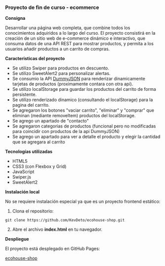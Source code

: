 ### Proyecto de fin de curso - ecommerce

**Consigna**

Desarrollar una página web completa, que combine todos los conocimientos adquiridos a lo largo del curso.
El proyecto consistirá en la creación de un sitio web de e-commerce dinámico e interactivo, que consuma datos de una API REST para mostrar productos, y permita a los usuarios añadir productos a un carrito de compras.

**Caracteristicas del proyecto**
+ Se utilizo Swiper para productos en descuento.
+ Se utilizo SweetAlert2 para personalizar alertas.
+ Se consumio la API [DummyJSON](https://dummyjson.com/) para renderizar dinamicamente tarjetas de productos (proximamente contara con otra api).
+ Se utilizo localStorage para guardar los productos del carrito de forma persistente.
+ Se utilizo renderizado dinamico (consultando el localStorage) para la pagina del carrito.
+ Se agregaron los botones "vaciar carrito", "eliminar" y "comprar" que eliminan (mediante removeItem) productos del localStorage.
+ Se agrego un apartado de "contacto"
+ Se agregaron categorias de productos (funcional pero no modificadas para coincidir con productos de la api DummyJSON)
+ Se agrego un apartado para ver a detalle el producto y elegir la cantidad que se agregara al carrito

**Tecnologías utilizadas**
+ HTML5
+ CSS3 (con Flexbox y Grid)
+ JavaScript
+ Swiper.js
+ SweetAlert2

**Instalación local**

No se requiere instalación especial ya que es un proyecto frontend estático:

1. Clona el repositorio:
```
git clone https://github.com/KevDeto/ecohouse-shop.git
```
2. Abre el archivo **index.html** en tu navegador.

**Despliegue**

El proyecto está desplegado en GitHub Pages:

[ecohouse-shop](https://kevdeto.github.io/ecohouse-shop/)
